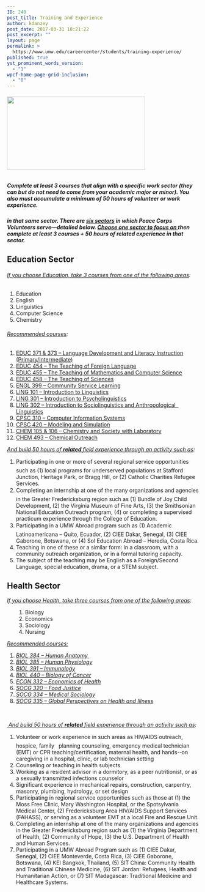 ```yaml
---
ID: 240
post_title: Training and Experience
author: kdanzey
post_date: 2017-03-31 18:21:22
post_excerpt: ""
layout: page
permalink: >
  https://www.umw.edu/careercenter/students/training-experience/
published: true
yst_prominent_words_version:
  - "1"
wpcf-home-page-grid-inclusion:
  - "0"
---
```

<h6><img class="alignnone wp-image-235" src="http://www.umw.edu/careercenter/wp-content/uploads/sites/41/2017/03/PeaceCorpsPrep-1-300x159.jpg" alt="" width="362" height="192" /></h6>
<h5>Complete at least 3 courses that align with a specific work sector (they can but do not need to come from your academic major or minor). You also must accumulate a minimum of 50 hours of volunteer or work experience.</h5>
<h5>in that same sector. There are <u>six sectors</u> in which Peace Corps Volunteers serve—detailed below. <b><u>Choose one sector to focus on </u></b>then complete at least 3 courses + 50 hours of related experience in that sector.</h5>
<h2>Education Sector</h2>
<h6><i><u>If you choose Education, take 3 courses from one of the following areas</u></i><i>:</i></h6>
<ol>
 	<li>Education</li>
 	<li>English</li>
 	<li>Linguistics</li>
 	<li>Computer Science</li>
 	<li>Chemistry</li>
</ol>
<h6><i><u>Recommended courses</u></i><i>:
</i></h6>
<ol>
 	<li><u>EDUC 371 &amp; 373 – Language Development and Literacy Instruction (Primary/Intermediate)</u></li>
 	<li><u>EDUC 454 – The Teaching of Foreign Language</u></li>
 	<li><u>EDUC 455 – The Teaching of Mathematics and Computer Science</u></li>
 	<li><u>EDUC 458 – The Teaching of Sciences</u></li>
 	<li><u>ENGL 399 – Community Service Learning</u></li>
 	<li><u>LING 101 – Introduction to Linguistics</u></li>
 	<li><u>LING 301 – Introduction to Psycholinguistics</u></li>
 	<li><u>LING 302 – Introduction to Sociolinguistics and Anthropological   Linguistics</u></li>
 	<li><u>CPSC 310 – Computer Information Systems</u></li>
 	<li><u>CPSC 420 – Modeling and Simulation</u></li>
 	<li><u>CHEM 105 &amp; 106 – Chemistry and Society with Laboratory</u></li>
 	<li><u>CHEM 493 – Chemical Outreach</u></li>
</ol>
<i></i><i><u>And build 50 hours of </u></i><b><i><u>related </u></i></b><i><u>field experience through an activity such as</u></i><i>:</i>
<ol>
 	<li>Participating in one or more of several regional service opportunities such as (1) local programs for underserved populations at Stafford Junction, Heritage Park, or Bragg Hill, or (2) Catholic Charities Refugee Services.</li>
 	<li>Completing an internship at one of the many organizations and agencies in the Greater Fredericksburg region such as (1) Bundle of Joy Child Development, (2) the Virginia Museum of Fine Arts, (3) the Smithsonian National Education Outreach program, (4) or completing a supervised practicum experience through the College of Education.</li>
 	<li>Participating in a UMW Abroad program such as (1) Academic Latinoamericana – Quito, Ecuador, (2) CIEE Dakar, Senegal, (3) CIEE Gaborone, Botswana, or (4) Sol Education Abroad – Heredia, Costa Rica.</li>
 	<li>Teaching in one of these or a similar form: in a classroom, with a community outreach organization, or in a formal tutoring capacity.</li>
 	<li>The subject of the teaching may be English as a Foreign/Second Language, special education, drama, or a STEM subject.</li>
</ol>
<h2>Health Sector</h2>
<p class="wysiwyg-text-align-left"><i><u>If you choose Health, take three courses from one of the following areas</u></i><i>:</i></p>

<ol>
<ol>
 	<li>Biology</li>
 	<li>Economics</li>
 	<li>Sociology</li>
 	<li>Nursing</li>
</ol>
</ol>
<div class="wysiwyg-text-align-left">

<i><u>Recommended courses:</u></i>

</div>
<ol>
 	<li><i><u>BIOL 384 – Human Anatomy </u></i></li>
 	<li><i><u>BIOL 385 – Human Physiology</u></i></li>
 	<li><i><u>BIOL 391 – Immunology</u></i></li>
 	<li><i><u>BIOL 440 – Biology of Cancer</u></i></li>
 	<li><i><u>ECON 332 – Economics of Health</u></i></li>
 	<li><i><u>SOCG 320 – Food Justice</u></i></li>
 	<li><i><u>SOCG 334 – Medical Sociology</u></i></li>
 	<li><i><u>SOCG 335 – Global Perspectives on Health and Illness</u></i></li>
</ol>
<p class="wysiwyg-text-align-left"><i> </i></p>
<p class="wysiwyg-text-align-left"><u> </u><i><u>And build 50 hours of </u></i><b><i><u>related </u></i></b><i><u>field experience through an activity such as</u></i><i>:</i></p>

<ol>
 	<li>Volunteer or work experience in such areas as HIV/AIDS outreach, hospice, family   planning counseling, emergency medical technician (EMT) or CPR teaching/certification, maternal health, and hands-­‐on caregiving in a hospital, clinic, or lab technician setting</li>
 	<li>Counseling or teaching in health subjects</li>
 	<li>Working as a resident advisor in a dormitory, as a peer nutritionist, or as a sexually transmitted infections counselor</li>
 	<li>Significant experience in mechanical repairs, construction, carpentry, masonry, plumbing, hydrology, or set design</li>
 	<li>Participating in regional service opportunities such as those at (1) the Moss Free Clinic, Mary Washington Hospital, or the Spotsylvania Medical Center, (2) Fredericksburg Area HIV/AIDS Support Services (FAHASS), or serving as a volunteer EMT at a local Fire and Rescue Unit.</li>
 	<li>Completing an internship at one of the many organizations and agencies in the Greater Fredericksburg region such as (1) the Virginia Department of Health, (2) Community of Hope, (3) the U.S. Department of Health and Human Services.</li>
 	<li>Participating in a UMW Abroad Program such as (1) CIEE Dakar, Senegal, (2) CIEE Monteverde, Costa Rica, (3) CIEE Gaborone, Botswana, (4) KEI Bangkok, Thailand, (5) SIT China: Community Health and Traditional Chinese Medicine, (6) SIT Jordan: Refugees, Health and Humanitarian Action, or (7) SIT Madagascar: Traditional Medicine and Healthcare Systems.</li>
</ol>